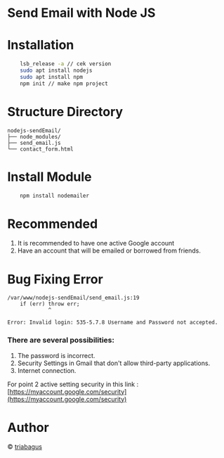 # Send Email with Node JS

# Installation 
```bash
    lsb_release -a // cek version 
    sudo apt install nodejs
    sudo apt install npm
    npm init // make npm project
```
# Structure Directory
```
nodejs-sendEmail/
├── node_modules/
├── send_email.js
└── contact_form.html
```

# Install Module 
```bash
    npm install nodemailer
```

# Recommended
1. It is recommended to have one active Google account
2. Have an account that will be emailed or borrowed from friends.

# Bug Fixing Error
```
/var/www/nodejs-sendEmail/send_email.js:19
    if (err) throw err;
             ^

Error: Invalid login: 535-5.7.8 Username and Password not accepted.
```

### There are several possibilities:

1. The password is incorrect.
2. Security Settings in Gmail that don't allow third-party applications.
3. Internet connection.

For point 2 active setting security in this link : [https://myaccount.google.com/security](https://myaccount.google.com/security)
# Author
&copy; [triabagus](https://github.com/triabagus/)
